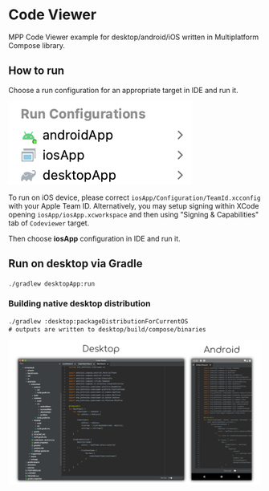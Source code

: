 # Code Viewer
MPP Code Viewer example for desktop/android/iOS written in Multiplatform Compose library.

## How to run

Choose a run configuration for an appropriate target in IDE and run it.

![run-configurations.png](run-configurations.png)

To run on iOS device, please correct `iosApp/Configuration/TeamId.xcconfig` with your Apple Team ID.
Alternatively, you may setup signing within XCode opening `iosApp/iosApp.xcworkspace` and then
using "Signing & Capabilities" tab of `Codeviewer` target.

Then choose **iosApp** configuration in IDE and run it.

## Run on desktop via Gradle

`./gradlew desktopApp:run`

### Building native desktop distribution
```
./gradlew :desktop:packageDistributionForCurrentOS
# outputs are written to desktop/build/compose/binaries
```

![Desktop](screenshots/codeviewer.png)